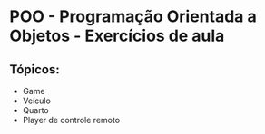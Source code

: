 # POO - Programação Orientada a Objetos - Exercícios de aula

## Tópicos:

- Game 
- Veículo
- Quarto
- Player de controle remoto

